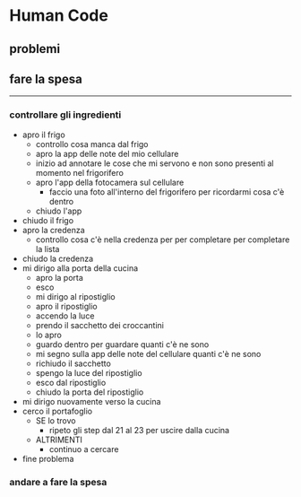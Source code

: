 # Human Code

## problemi

## fare la spesa

---

### controllare gli ingredienti 
- apro il frigo
    - controllo cosa manca dal frigo
    - apro la app delle note del mio cellulare
    - inizio ad annotare le cose che mi servono e non sono presenti al momento nel frigorifero
    - apro l'app della fotocamera sul cellulare
        - faccio una foto all'interno del frigorifero per ricordarmi cosa c'è dentro
    - chiudo l'app
- chiudo il frigo
- apro la credenza
    - controllo cosa c'è nella credenza per per completare per completare la lista
- chiudo la credenza
- mi dirigo alla porta della cucina
    - apro la porta
    - esco 
    - mi dirigo al ripostiglio
    - apro il ripostiglio
    - accendo la luce
    - prendo il sacchetto dei croccantini
    - lo apro
    - guardo dentro per guardare quanti c'è ne sono
    - mi segno sulla app delle note del cellulare quanti c'è ne sono
    - richiudo il sacchetto
    - spengo la luce del ripostiglio
    - esco dal ripostiglio
    - chiudo la porta del ripostiglio
- mi dirigo nuovamente verso la cucina
- cerco il portafoglio
    - SE lo trovo
        - ripeto gli step dal 21 al 23 per uscire dalla cucina
    - ALTRIMENTI
        - continuo a cercare 
- fine problema

### andare a fare la spesa

    




